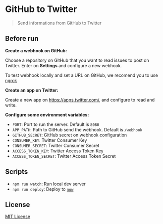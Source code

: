 # GitHub to Twitter

> Send informations from GitHub to Twitter

## Before run

**Create a webhook on GitHub:**

Choose a repository on GitHub that you want to read issues to post on Twitter. Enter on **Settings** and configure a new webhook.

To test webhook locally and set a URL on GitHub, we recomend you to use [ngrok](https://ngrok.com/)

**Create an app on Twitter:**

Create a new app on https://apps.twitter.com/, and configure to read and write.

**Configure some environment variables:**

- `PORT`: Port to run the server. Default is `8080`
- `APP_PATH`: Path to GitHub send the webhook. Default is `/webhook`
- `GITHUB_SECRET`: GitHub secret on webhook configuration
- `CONSUMER_KEY`: Twitter Consumer Key
- `CONSUMER_SECRET`: Twitter Consumer Secret
- `ACCESS_TOKEN_KEY`: Twitter Access Token Key
- `ACCESS_TOKEN_SECRET`: Twitter Access Token Secret

## Scripts

- `npm run watch`: Run local dev server
- `npm run deploy`: Deploy to [`now`](https://zeit.co/now)

## License

[MIT License](LICENSE)

